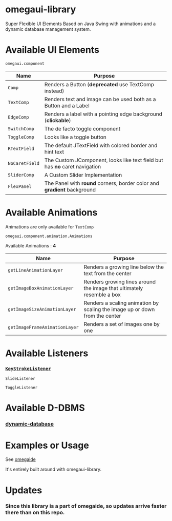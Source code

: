 # omegaui-library
Super Flexible UI Elements Based on Java Swing with animations and a dynamic database management system.

# Available UI Elements

`omegaui.component`

| Name           | Purpose                                                                      |
|----------------|------------------------------------------------------------------------------|
| `Comp`         | Renders a Button (**deprecated** use TextComp instead)                       |
| `TextComp`     | Renders text and image can be used both as a Button and a Label              |
| `EdgeComp`     | Renders a label with a pointing edge background (**clickable**)              |
| `SwitchComp`   | The de facto toggle component                                                |
| `ToggleComp`   | Looks like a toggle button                                                   |
| `RTextField`   | The default JTextField with colored border and hint text                     |
| `NoCaretField` | The Custom JComponent, looks like text field but has **no** caret navigation |
| `SliderComp`   | A Custom Slider Implementation                                               |
| `FlexPanel`    | The Panel with **round** corners, border color and **gradient** background   |

# Available Animations
Animations are only available for `TextComp`

`omegaui.component.animation.Animations`

Available Animations : **4**

| Name                          | Purpose                                                                     |
|-------------------------------|-----------------------------------------------------------------------------|
| `getLineAnimationLayer`       | Renders a growing line below the text from the center                       |
| `getImageBoxAnimationLayer`   | Renders growing lines around the image that ultimately resemble a box       |
| `getImageSizeAnimationLayer`  | Renders a scaling animation by scaling the image up or down from the center |
| `getImageFrameAnimationLayer` | Renders a set of images one by one                                          |

# Available Listeners

### [`KeyStrokeListener`](https://github.com/omegaui/keystrokelistener)

`SlideListener`

`ToggleListener`

# Available D-DBMS

### [dynamic-database](https://github.com/omegaui/dynamic-database)

# Examples or Usage
See [omegaide](https://github.com/omegaui/omegaide)

It's entirely built around with omegaui-library.

# Updates
### Since this library is a part of omegaide, so updates arrive faster there than on this repo.

